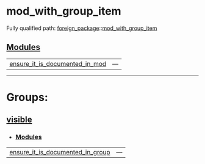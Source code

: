 # mod_with_group_item

Fully qualified path: [foreign_package](./foreign_package.md)::[mod_with_group_item](./foreign_package-mod_with_group_item.md)


## [Modules](./foreign_package-mod_with_group_item-modules.md)

| | |
|:---|:---|
| [ensure_it_is_documented_in_mod](./foreign_package-mod_with_group_item-ensure_it_is_documented_in_mod.md) | — |


---
 
# Groups: 

## [visible](visible.md)

- ### [Modules](./visible-modules.md)

| | |
|:---|:---|
| [ensure_it_is_documented_in_group](./foreign_package-mod_with_group_item-ensure_it_is_documented_in_group.md) | — |
